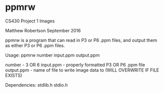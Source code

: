 # ppmrw
CS430 Project 1 Images

Matthew Robertson
September 2016

ppmrw is a program that can read in P3 or P6 .ppm files, and output them as either P3 or P6 .ppm files.

Usage:
  ppmrw number input.ppm output.ppm

  number - 3 OR 6
  input.ppm - properly formatted P3 OR P6 .ppm file
  output.ppm - name of file to write image data to (WILL OVERWRITE IF FILE EXISTS)

Dependencies:
  stdlib.h
  stdio.h
